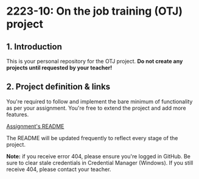 # 2223-10: On the job training (OTJ) project

## 1. Introduction

This is your personal repository for the OTJ project. **Do not create any projects until requested by your teacher!**

## 2. Project definition & links

You're required to follow and implement the bare minimum of functionality as per your assignment. You're free to extend the project and add more features.

[Assignment's README](https://github.com/codingburgas/2223-otj-11-project-definition)

The README will be updated frequently to reflect every stage of the project.


**Note:** if you receive error 404, please ensure you're logged in GitHub. Be sure to clear stale credentials in Credential Manager (Windows). If you still receive 404, please contact your teacher.
